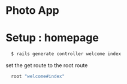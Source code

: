 # Photo App 

# Setup : homepage 

```bash
  $ rails generate controller welcome index
```
set the get route to the root route 
```ruby
  root "welcome#index"
```
